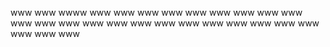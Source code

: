 www
www
wwww
www
www
www
www
www
www
www
www
www
www
www
www
www
www
www
www
www
www
www
www
www
www
www
www
www
